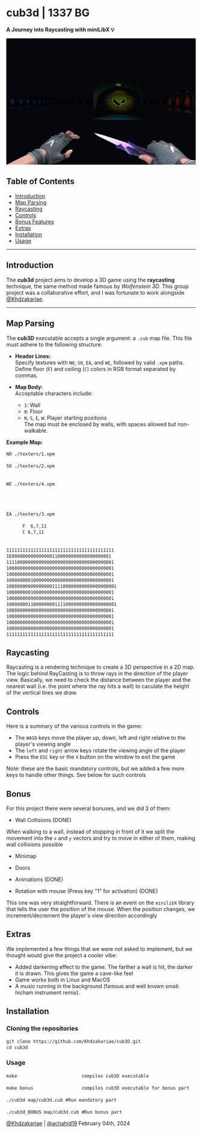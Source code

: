 # cub3d | 1337 BG

**A Journey into Raycasting with miniLibX 💡**

<div align="center">
    <img src="sprite_frames/Screenshot from 2024-12-04 15-58-52.png">
</div>

## Table of Contents

- [Introduction](#introduction)
- [Map Parsing](#map-parsing)
- [Raycasting](#raycasting)
- [Controls](#controls)
- [Bonus Features](#bonus-features)
- [Extras](#extras)
- [Installation](#installation)
- [Usage](#usage)

---

## Introduction

The **cub3d** project aims to develop a 3D game using the **raycasting** technique, the same method made famous by *Wolfenstein 3D*. This group project was a collaborative effort, and I was fortunate to work alongside [@Khdzakariae](https://github.com/Khdzakariae/).

---

## Map Parsing

The **cub3D** executable accepts a single argument: a `.cub` map file. This file must adhere to the following structure:

- **Header Lines:**  
  Specify textures with `NO`, `SO`, `EA`, and `WE`, followed by valid `.xpm` paths. Define floor (`F`) and ceiling (`C`) colors in RGB format separated by commas.

- **Map Body:**  
  Acceptable characters include:
  - `1`: Wall
  - `0`: Floor
  - `N`, `S`, `E`, `W`: Player starting positions  
  The map must be enclosed by walls, with spaces allowed but non-walkable.

**Example Map:**
```plaintext
NO ./texters/1.xpm 

SO ./texters/2.xpm


WE ./texters/4.xpm 




EA ./texters/3.xpm

      F  6,7,11    
      C 6,7,11


1111111111111111111111111111111111111111
1E0000000000000001100000000000000000001            
1111000000000000000000000000000000000001            
1000000000000000000000000000000000000001            
1000000000000000000000000000000000000001            
1000000001000000000000000000000000000001            
10000000000000000111100000000000000000001            
1000000001000000000000000000000000000001            
1000000000000000000000000000000000000001            
10000000110000000011110000000000000000001            
1000000000000000000000000000000000000001            
1000000000000000000000000000000000000001            
1000000000000000000000000000000000000001            
1000000000000000000000000000000000000001            
1111111111111111111111111111111111111111
```


## Raycasting

Raycasting is a rendering technique to create a 3D perspective in a 2D map. 
The logic behind RayCasting is to throw rays in the direction of the player view. Basically, we need to check the distance between the player and the nearest wall (i.e. the point where the ray hits a wall) to caculate the height of the vertical lines we draw.

## Controls

Here is a summary of the various controls in the game:

- The ``WASD`` keys move the player up, down, left and right relative to the player's viewing angle
- The ``left`` and ``right`` arrow keys rotate the viewing angle of the player
- Press the ``ESC`` key or the ``X`` button on the window to exit the game

Note: these are the basic mandatory controls, but we added a few more keys to handle other things. See below for such controls

## Bonus

For this project there were several bonuses, and we did 3 of them:

* Wall Collisions (DONE)

When walking to a wall, instead of stopping in front of it we split the movement into the ``x`` and ``y`` vectors and try to move in either of them, making wall collisions possible

* Minimap

* Doors

* Animations (DONE)

* Rotation with mouse (Press key "1" for activation) (DONE)

This one was very straightforward. There is an event on the ``minilibX`` library that tells the user the position of the mouse. When the position changes, we increment/decrement the player's view direction accordingly

## Extras

We implemented a few things that we were not asked to implement, but we thought would give the project a cooler vibe:

- Added darkening effect to the game. The farther a wall is hit, the darker it is drawn. This gives the game a cave-like feel
- Game works both in Linux and MacOS
- A music running in the background (famous and well known smati hicham instrument remix).

## Installation

### Cloning the repositories
```shell
git clone https://github.com/Khdzakariae/cub3D.git
cd cub3d
```

### Usage

```
make                        compiles cub3D executable

make bonus                  compiles cub3D executable for bonus part

./cub3d map/cub3d.cub #Run mandatory part

./cub3d_BONUS map/cub3d.cub #Run bonus part
```

[@Khdzakariae](https://github.com/Khdzakariae/) | [@achahid19](https://github.com/achahid19/) February 04th, 2024
